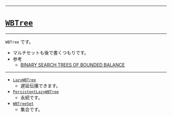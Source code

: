 _____

# [`WBTree`](https://github.com/titan-23/Library_py/blob/main/DataStructures/WBTree)

_____

`WBTree` です。
- マルチセットも後で書くつもりです。
- 参考
  - [BINARY SEARCH TREES OF BOUNDED BALANCE](https://dl.acm.org/doi/pdf/10.1145/800152.804906)

_____

- [`LazyWBTree`](./LazyWBTree.md)
  - 遅延伝播できます。
- [`PersistentLazyWBTree`](./PersistentLazyWBTree.md)
  - 永続です。
- [`WBTreeSet`](./WBTreeSet.md)
  - 集合です。


